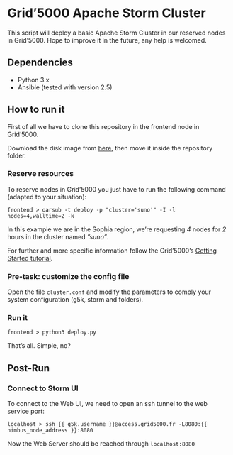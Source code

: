 # Grid’5000 Apache Storm Cluster 

This script will deploy a basic Apache Storm Cluster in our reserved nodes in Grid’5000. Hope to improve it in the future, any help is welcomed.

## Dependencies ##

* Python 3.x
* Ansible (tested with version 2.5)

## How to run it ##

First of all we have to clone this repository in the frontend node in Grid’5000.

Download the disk image from [here](http://i3s.unice.fr/~pagliari/downloads/g5k-storm-image), then move it inside the repository folder.

### Reserve resources ###

To reserve nodes in Grid’5000 you just have to run the following command (adapted to your situation):
```shell
frontend > oarsub -t deploy -p "cluster='suno'" -I -l nodes=4,walltime=2 -k
```
In this example we are in the Sophia region, we’re requesting _4_ nodes for _2_ hours in the cluster named _”suno”_.

For further and more specific information follow the Grid’5000’s [Getting Started tutorial](https://www.grid5000.fr/mediawiki/index.php/Getting_Started).

### Pre-task: customize the config file ###

Open the file `cluster.conf` and modify the parameters to comply your system configuration (g5k, storm and folders).

### Run it ###

```shell
frontend > python3 deploy.py
```

That’s all. Simple, no?

## Post-Run ##

### Connect to Storm UI ###

To connect to the Web UI, we need to open an ssh tunnel to the web service port:

```shell
localhost > ssh {{ g5k.username }}@access.grid5000.fr -L8080:{{ nimbus_node_address }}:8080

```

Now the Web Server should be reached through `localhost:8080`
